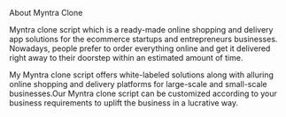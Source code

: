 About Myntra Clone


Myntra clone script which is a ready-made online shopping and delivery app solutions for the ecommerce startups and entrepreneurs businesses. Nowadays, people prefer to order everything online and get it delivered right away to their doorstep within an estimated amount of time.

My Myntra clone script offers white-labeled solutions along with alluring online shopping and delivery platforms for large-scale and small-scale businesses.Our Myntra clone script can be customized according to your business requirements to uplift the business in a lucrative way.
